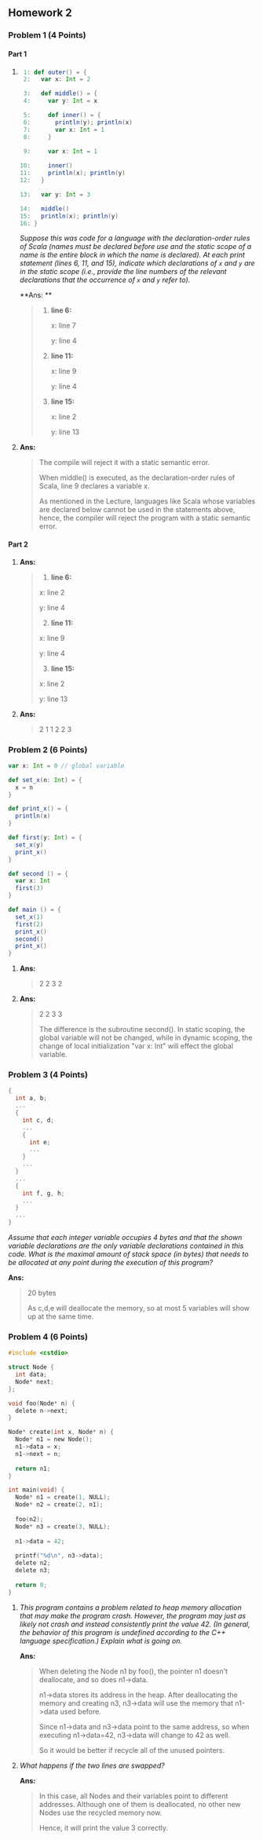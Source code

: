 ## Homework 2 

### Problem 1 (4 Points)

#### Part 1

1. ```scala
    1: def outer() = {
    2:   var x: Int = 2
   
    3:   def middle() = {
    4:     var y: Int = x
   
    5:     def inner() = {
    6:       println(y); println(x)
    7:       var x: Int = 1
    8:     }
          
    9:     var x: Int = 1
   
   10:     inner()
   11:     println(x); println(y)
   12:   }
   
   13:   var y: Int = 3
   
   14:   middle()
   15:   println(x); println(y)
   16: }
   ```

   *Suppose this was code for a language with the declaration-order rules of Scala (names must be declared before use and the static scope of a name is the entire block in which the name is declared). At each print statement (lines 6, 11, and 15), indicate which declarations of `x` and `y` are in the static scope (i.e., provide the line numbers of the relevant declarations that the occurrence of `x` and `y` refer to).*

   **Ans:  **

   > 1. **line 6:**  
   >
   >    x: line 7
   >
   >    y: line 4
   >
   > 2. **line 11:**
   >
   >    x: line 9
   >
   >    y: line 4
   >
   > 3. **line 15:**
   >
   >    x: line 2
   >
   >    y: line 13

2. **Ans:**

   >The compile will reject it with a static semantic error. 
   >
   >When middle() is executed, as the declaration-order rules of Scala, line 9 declares a variable x.
   >
   >As mentioned in the Lecture, languages like Scala whose variables are declared below cannot be used in the statements above, hence, the compiler will reject the program with a static semantic error.

#### Part 2

1. **Ans:**

   >1. **line 6:**  
   >
   >   x: line 2
   >
   >   y: line 4
   >
   >2. **line 11:**
   >
   >   x: line 9
   >
   >   y: line 4
   >
   >3. **line 15:**
   >
   >   x: line 2
   >
   >   y: line 13

2. **Ans:**

   >2
   >1
   >1
   >2
   >2
   >3

### Problem 2 (6 Points)

```scala
var x: Int = 0 // global variable

def set_x(n: Int) = {
  x = n
}

def print_x() = {
  println(x)
}

def first(y: Int) = {
  set_x(y)
  print_x()
}

def second () = {
  var x: Int
  first(3)
}

def main () = {
  set_x(1)
  first(2)
  print_x()
  second()
  print_x()
}
```

1. **Ans:**

   >2 2 3 2

2. **Ans:**

   >2 2 3 3
   >
   >The difference is the subroutine second(). In static scoping, the global variable will not be changed, while in dynamic scoping, the change of local initialization "var x: Int"  will effect the global variable.

### Problem 3 (4 Points)

```scala
{
  int a, b;
  ...
  {
    int c, d;
    ...
    {
      int e;
      ...
    }
    ...
  }
  ...
  {
    int f, g, h;
    ...
  }
  ...
}
```

*Assume that each integer variable occupies 4 bytes and that the shown variable declarations are the only variable declarations contained in this code. What is the maximal amount of stack space (in bytes) that needs to be allocated at any point during the execution of this program?*

**Ans:**

>20 bytes
>
>As c,d,e will deallocate the memory, so at most 5 variables will show up at the same time. 

### Problem 4 (6 Points)

```c
#include <cstdio>

struct Node {
  int data;
  Node* next;
};

void foo(Node* n) {
  delete n->next;
}

Node* create(int x, Node* n) {
  Node* n1 = new Node();
  n1->data = x;
  n1->next = n;
  
  return n1;
}

int main(void) {
  Node* n1 = create(1, NULL);
  Node* n2 = create(2, n1);
  
  foo(n2);
  Node* n3 = create(3, NULL);
  
  n1->data = 42;
  
  printf("%d\n", n3->data);
  delete n2;
  delete n3;
 
  return 0;
}
```

1. *This program contains a problem related to heap memory allocation that may make the program crash. However, the program may just as likely not crash and instead consistently print the value 42. (In general, the behavior of this program is undefined according to the C++ language specification.) Explain what is going on.*

   **Ans:**

   >When deleting the Node n1 by foo(), the pointer n1 doesn't deallocate, and so does n1->data. 
   >
   >n1->data stores its address in the heap. After deallocating the memory and creating n3, n3->data will use the memory that n1->data used before.
   >
   >Since n1->data and n3->data point to the same address, so when executing n1->data=42, n3->data will change to 42 as well.
   >
   >So it would be better if recycle all of the unused pointers.

2. *What happens if the two lines are swapped?*

   **Ans:**

   >In this case, all Nodes and their variables point to different addresses. Although one of them is deallocated, no other new Nodes use the recycled memory now.
   >
   >Hence, it will print the value 3 correctly.

